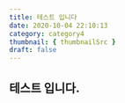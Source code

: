 ```yaml
---
title: 테스트 입니다
date: 2020-10-04 22:10:13
category: category4
thumbnail: { thumbnailSrc }
draft: false
---
```


## 테스트 입니다.
